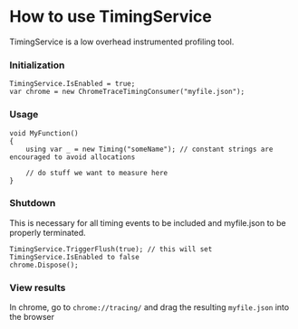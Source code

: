 ﻿
# How to use TimingService
TimingService is a low overhead instrumented profiling tool.

### Initialization

```
TimingService.IsEnabled = true;
var chrome = new ChromeTraceTimingConsumer("myfile.json");
```

### Usage

```
void MyFunction()
{
	using var _ = new Timing("someName"); // constant strings are encouraged to avoid allocations

	// do stuff we want to measure here
}
```

### Shutdown

This is necessary for all timing events to be included and myfile.json to be properly terminated.
```
TimingService.TriggerFlush(true); // this will set TimingService.IsEnabled to false
chrome.Dispose();
```

### View results

In chrome, go to `chrome://tracing/` and drag the resulting `myfile.json` into the browser

